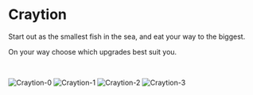 # Craytion

Start out as the smallest fish in the sea, and eat your way to the biggest.

On your way choose which upgrades best suit you.

<br>

![Craytion-0](https://user-images.githubusercontent.com/46799551/133226589-5e9f2b0c-ed89-4fa2-a179-3a29c63dcabe.png)
![Craytion-1](https://user-images.githubusercontent.com/46799551/133226650-322df163-4fde-4ff5-a3b6-e140f7f832d2.png)
![Craytion-2](https://user-images.githubusercontent.com/46799551/133226665-f1e6fc88-f367-41fa-8075-97a1f847b530.png)
![Craytion-3](https://user-images.githubusercontent.com/46799551/133226679-605ecdba-573d-4891-af39-0926406e8081.png)
